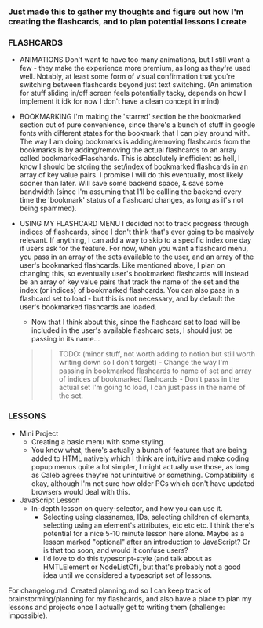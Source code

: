 ### Just made this to gather my thoughts and figure out how I'm creating the flashcards, and to plan potential lessons I create 

 ### FLASHCARDS
 - ANIMATIONS
    Don't want to have too many animations, but I still want a few - they make the experience more premium, as long as they're used well. Notably, at least some form of visual confirmation that you're switching between flashcards beyond just text switching. (An animation for stuff sliding in/off screen feels potentially tacky, depends on how I implement it idk for now I don't have a clean concept in mind)
 - BOOKMARKING
    I'm making the 'starred' section be the bookmarked section out of pure convenience, since there's a bunch of stuff in google fonts with different states for the bookmark that I can play around with. 
    The way I am doing bookmarks is adding/removing flashcards from the bookmarks is by adding/removing the actual flashcards to an array called bookmarkedFlaschards.
    This is absolutely inefficient as hell, I know I should be storing the set/index of bookmarked flashcards in an array of key value pairs. I promise I will do this eventually, most likely sooner than later. Will save some backend space, & save some bandwidth (since I'm assuming that I'll be callling the backend every time the 'bookmark' status of a flashcard changes, as long as it's not being spammed).
 - USING MY FLASHCARD MENU
    I decided not to track progress through indices of flashcards, since I don't think that's ever going to be masively relevant. If anything, I can add a way to skip to a specific index one day if users ask for the feature.
    For now, when you want a flashcard menu, you pass in an array of the sets available to the user, and an array of the user's bookmarked flashcards. Like mentioned above, I plan on changing this, so eventually user's bookmarked flashcards will instead be an array of key value pairs that track the name of the set and the index (or indices) of bookmarked flashcards.
    You can also pass in a flashcard set to load - but this is not necessary, and by default the user's bookmarked flashcards are loaded. 
     - Now that I think about this, since the flashcard set to load will be included in the user's available flashcard sets, I should just be passing in its name...

    >> TODO: (minor stuff, not worth adding to notion but still worth writing down so I don't forget)
        - Change the way I'm passing in bookmarked flashcards to name of set and array of indices of bookmarked flashcards
        - Don't pass in the actual set I'm going to load, I can just pass in the name of the set.

### LESSONS
 - Mini Project 
     - Creating a basic menu with some styling.
     - You know what, there's actually a bunch of features that are being added to HTML natively which I think are intuitive and make coding popup menus quite a lot simpler, I might actually use those, as long as Caleb agrees they're not unintuitive or something. Compatibility is okay, although I'm not sure how older PCs which don't have updated browsers would deal with this.
 - JavaScript Lesson
     - In-depth lesson on query-selector, and how you can use it. 
        - Selecting using classnames, IDs, selecting children of elements, selecting using an element's attributes, etc etc etc. I think there's potential for a nice 5-10 minute lesson here alone. Maybe as a lesson marked "optional" after an introduction to JavaScript? Or is that too soon, and would it confuse users?
        - I'd love to do this typescript-style (and talk about as HMTLElement or NodeListOf<HTMLElement>), but that's probably not a good idea until we considered a typescript set of lessons.

For changelog.md: Created planning.md so I can keep track of brainstorming/planning for my flashcards, and also have a place to plan my lessons and projects once I actually get to writing them (challenge: impossible).